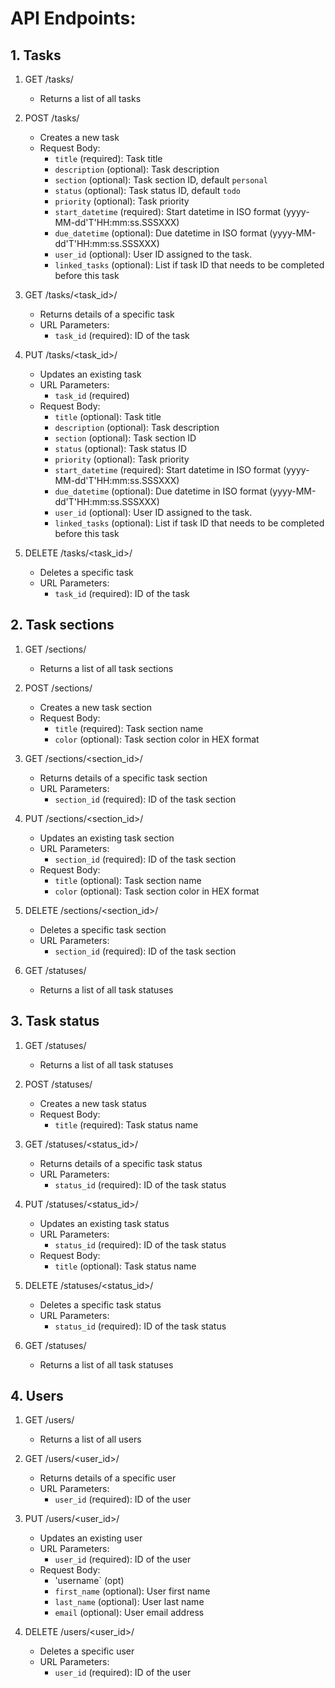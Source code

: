 # API Endpoints:
## 1. Tasks

1. GET /tasks/
    - Returns a list of all tasks

2. POST /tasks/
    - Creates a new task
    - Request Body:
        - `title` (required): Task title
        - `description` (optional): Task description
        - `section` (optional): Task section ID, default `personal`
        - `status` (optional): Task status ID, default `todo`
        - `priority` (optional): Task priority
        - `start_datetime` (required): Start datetime in ISO format (yyyy-MM-dd'T'HH:mm:ss.SSSXXX)
        - `due_datetime` (optional): Due datetime in ISO format (yyyy-MM-dd'T'HH:mm:ss.SSSXXX)
        - `user_id` (optional): User ID assigned to the task.
        - `linked_tasks` (optional): List if task ID that needs to be completed before this task

3. GET /tasks/<task_id>/
    - Returns details of a specific task
    - URL Parameters:
        - `task_id` (required): ID of the task

4. PUT /tasks/<task_id>/
    - Updates an existing task
    - URL Parameters:
        - `task_id` (required)
    - Request Body:
        - `title` (optional): Task title
        - `description` (optional): Task description
        - `section` (optional): Task section ID
        - `status` (optional): Task status ID
        - `priority` (optional): Task priority
        - `start_datetime` (required): Start datetime in ISO format (yyyy-MM-dd'T'HH:mm:ss.SSSXXX)
        - `due_datetime` (optional): Due datetime in ISO format (yyyy-MM-dd'T'HH:mm:ss.SSSXXX)
        - `user_id` (optional): User ID assigned to the task.
        - `linked_tasks` (optional): List if task ID that needs to be completed before this task

5. DELETE /tasks/<task_id>/
    - Deletes a specific task
    - URL Parameters:
        - `task_id` (required): ID of the task


## 2. Task sections

1. GET /sections/
    - Returns a list of all task sections

2. POST /sections/
    - Creates a new task section
    - Request Body:
        - `title` (required): Task section name
        - `color` (optional): Task section color in HEX format

3. GET /sections/<section_id>/
    - Returns details of a specific task section
    - URL Parameters:
        - `section_id` (required): ID of the task section

4. PUT /sections/<section_id>/
    - Updates an existing task section
    - URL Parameters:
        - `section_id` (required): ID of the task section
    - Request Body:
        - `title` (optional): Task section name
        - `color` (optional): Task section color in HEX format

5. DELETE /sections/<section_id>/
    - Deletes a specific task section
    - URL Parameters:
        - `section_id` (required): ID of the task section

6. GET /statuses/
    - Returns a list of all task statuses


## 3. Task status

1. GET /statuses/
    - Returns a list of all task statuses

2. POST /statuses/
    - Creates a new task status
    - Request Body:
        - `title` (required): Task status name

3. GET /statuses/<status_id>/
    - Returns details of a specific task status
    - URL Parameters:
        - `status_id` (required): ID of the task status

4. PUT /statuses/<status_id>/
    - Updates an existing task status
    - URL Parameters:
        - `status_id` (required): ID of the task status
    - Request Body:
        - `title` (optional): Task status name

5. DELETE /statuses/<status_id>/
    - Deletes a specific task status
    - URL Parameters:
        - `status_id` (required): ID of the task status

6. GET /statuses/
    - Returns a list of all task statuses


## 4. Users

1. GET /users/
    - Returns a list of all users

2. GET /users/<user_id>/
    - Returns details of a specific user
    - URL Parameters:
        - `user_id` (required): ID of the user

3. PUT /users/<user_id>/
    - Updates an existing user
    - URL Parameters:
        - `user_id` (required): ID of the user
    - Request Body:
        - 'username` (opt)
        - `first_name` (optional): User first name
        - `last_name` (optional): User last name
        - `email` (optional): User email address

4. DELETE /users/<user_id>/
    - Deletes a specific user
    - URL Parameters:
        - `user_id` (required): ID of the user
